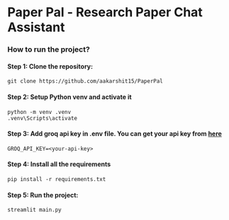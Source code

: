 # Paper Pal - Research Paper Chat Assistant

### How to run the project?

#### Step 1: Clone the repository:

`git clone https://github.com/aakarshit15/PaperPal`

#### Step 2: Setup Python venv and activate it

```
python -m venv .venv
.venv\Scripts\activate
```

#### Step 3: Add groq api key in .env file. You can get your api key from [here](https://console.groq.com)

`GROQ_API_KEY=<your-api-key>`

#### Step 4: Install all the requirements

`pip install -r requirements.txt`

#### Step 5: Run the project:

`streamlit main.py`